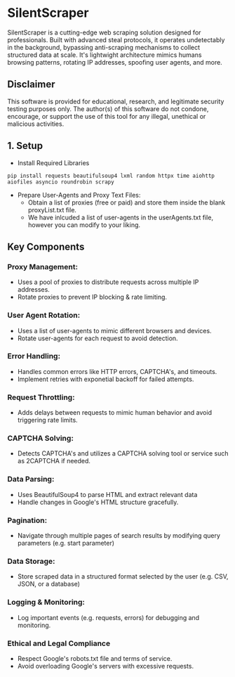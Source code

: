 # SilentScraper
SilentScraper is a cutting-edge web scraping solution designed for professionals. Built with advanced steal protocols, it operates undetectably in the background, bypassing anti-scraping mechanisms to collect structured data at scale. It's lightwight architecture mimics humans browsing patterns, rotating IP addresses, spoofing user agents, and more.

## Disclaimer
This software is provided for educational, research, and legitimate security testing purposes only. The author(s) of this software do not condone, encourage, or support the use of this tool for any illegal, unethical or malicious activities.


## 1. Setup
* Install Required Libraries
```
pip install requests beautifulsoup4 lxml random httpx time aiohttp aiofiles asyncio roundrobin scrapy
```
* Prepare User-Agents and Proxy Text Files:
  * Obtain a list of proxies (free or paid) and store them inside the blank proxyList.txt file.
  * We have inlcuded a list of user-agents in the userAgents.txt file, however you can modify to your liking.


## Key Components

### Proxy Management:
* Uses a pool of proxies to distribute requests across multiple IP addresses.
* Rotate proxies to prevent IP blocking & rate limiting.

### User Agent Rotation:
* Uses a list of user-agents to mimic different browsers and devices.
* Rotate user-agents for each request to avoid detection.

### Error Handling:
* Handles common errors like HTTP errors, CAPTCHA's, and timeouts.
* Implement retries with exponetial backoff for failed attempts.

### Request Throttling:
* Adds delays between requests to mimic human behavior and avoid triggering rate limits.

### CAPTCHA Solving:
* Detects CAPTCHA's and utilizes a CAPTCHA solving tool or service such as 2CAPTCHA if needed.

### Data Parsing:
* Uses BeautifulSoup4 to parse HTML and extract relevant data
* Handle changes in Google's HTML structure gracefully.

### Pagination:
* Navigate through multiple pages of search results by modifying query parameters (e.g. start parameter)

### Data Storage:
* Store scraped data in a structured format selected by the user (e.g. CSV, JSON, or a database)

### Logging & Monitoring:
* Log important events (e.g. requests, errors) for debugging and monitoring.

### Ethical and Legal Compliance
* Respect Google's robots.txt file and terms of service.
* Avoid overloading Google's servers with excessive requests.

